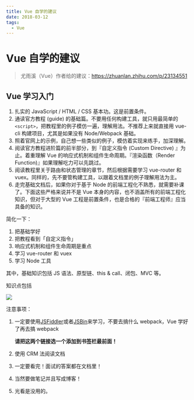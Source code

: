```yaml
---
title: Vue 自学的建议
date: 2018-03-12
tags: 
  - Vue
---
```


# Vue 自学的建议

> 尤雨溪（Vue）作者给的建议：https://zhuanlan.zhihu.com/p/23134551

## Vue 学习入门

1. 扎实的 JavaScript / HTML / CSS 基本功。这是前置条件。
2. 通读官方教程 (guide) 的基础篇。不要用任何构建工具，就只用最简单的 `<script>`，把教程里的例子模仿一遍，理解用法。不推荐上来就直接用 vue-cli 构建项目，尤其是如果没有 Node/Webpack 基础。
3. 照着官网上的示例，自己想一些类似的例子，模仿着实现来练手，加深理解。
4. 阅读官方教程进阶篇的前半部分，到『自定义指令 (Custom Directive) 』为止。着重理解 Vue 的响应式机制和组件生命周期。『渲染函数（Render Function)』如果理解吃力可以先跳过。
5. 阅读教程里关于路由和状态管理的章节，然后根据需要学习 vue-router 和 vuex。同样的，先不要管构建工具，以跟着文档里的例子理解用法为主。
6. 走完基础文档后，如果你对于基于 Node 的前端工程化不熟悉，就需要补课了。下面这些严格来说并不是 Vue 本身的内容，也不涵盖所有的前端工程化知识，但对于大型的 Vue 工程是前置条件，也是合格的『前端工程师』应当具备的知识。

简化一下：

1. 把基础学好
2. 把教程看到「自定义指令」
3. 响应式机制和组件生命周期是重点
4. 学习 vue-router 和 vuex
5. 学习 Node 工具

其中，基础知识包括 JS 语法、原型链、this & call、闭包、MVC 等。

知识点包括 

![](https://i.loli.net/2018/03/05/5a9d5501dd6e4.png)

注意事项：

1. 一定要使用[JSFiddler](https://jsfiddle.net/chrisvfritz/50wL7mdz/)或者[JSBin](http://jsbin.com/?html)来学习，不要去搞什么 webpack，Vue 学好了再去搞 webpack

   **请把这两个链接选一个添加到书签栏最前面！**

2. 使用 CRM 法阅读文档

3. 一定要看完！面试的答案都在文档里！

4. 当然要做笔记并且写成博客！

5. 光看是没用的。













